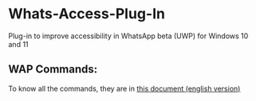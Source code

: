 # Whats-Access-Plug-In
Plug-in to improve accessibility in WhatsApp beta (UWP) for Windows 10 and 11

## WAP Commands:

To know all the commands, they are in [this document (english version)](https://github.com/rmcpantoja/Whatsapp-Accessibility-Plug-In/blob/main/Documentation/En/commands.md)
